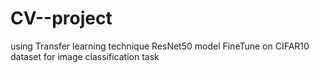# CV--project
using Transfer learning technique
ResNet50 model FineTune on CIFAR10 dataset for image classification task 

